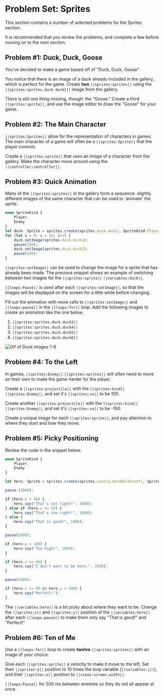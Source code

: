 # Problem Set: Sprites

This section contains a number of selected problems for the Sprites section.

It is recommended that you review the problems, and complete a few before moving on to the next section.

## Problem #1: Duck, Duck, Goose

You've decided to make a game based off of "Duck, Duck, Goose".

You notice that there is an image of a duck already included in the gallery, which is perfect for the game. Create **two** ``||sprites:sprites||`` using the ``||sprites:sprites.duck.duck1||`` image from the gallery.

There is still one thing missing, though: the "Goose." Create a third ``||sprites:sprite||``, and use the image editor to draw the "Goose" for your game.

## Problem #2: The Main Character

``||sprites:Sprites||`` allow for the representation of characters in games. The main character of a game will often be a ``||sprites:Sprite||`` that the player controls.

Create a ``||sprites:sprite||`` that uses an image of a character from the gallery. Make the character move around using the ``||controller:controller||``.

## Problem #3: Quick Animation

Many of the ``||sprites:sprites||`` in the gallery form a sequence: slightly different images of the same character that can be used to 'animate' the sprite.

```typescript
enum SpriteKind {
    Player,
    Enemy
}
let duck: Sprite = sprites.create(sprites.duck.duck1, SpriteKind.Player);
for (let i = 0; i < 10; i++) {
    duck.setImage(sprites.duck.duck1);
    pause(150);
    duck.setImage(sprites.duck.duck2);
    pause(150);
}
```

``||sprites:setImage||`` can be used to change the image for a sprite that has already been made. The previous snippet shows an example of switching between two images for the ``||sprites:sprite||`` ``||variables:duck||``.

``||loops:Pause||`` is used after each ``||sprites:setImage||``, so that the images will be displayed on the screen for a little while before changing.

Fill out the animation with more calls to ``||sprites:setImage||`` and ``||loops:pause||`` in the ``||loops:for||`` loop. Add the following images to create an animation like the one below.

1. ``||sprites:sprites.duck.duck3||``
2. ``||sprites:sprites.duck.duck4||``
3. ``||sprites:sprites.duck.duck5||``
4. ``||sprites:sprites.duck.duck6||``

![Gif of Duck images 1-6](/static/courses/csintro3/structure/duck-animation.gif)

## Problem #4: To the Left

In games, ``||sprites:Enemy||`` ``||sprites:sprites||`` will often need to move on their own to make the game harder for the player.

Create a ``||sprites:projectile||`` with the ``||sprites:kind||`` ``||sprites:Enemy||``, and set it's ``||sprites:vx||`` to be 100.

Create another ``||sprites:projectile||`` with the ``||sprites:kind||`` ``||sprites:Enemy||``, and set it's ``||sprites:vx||`` to be -100.

Create a unique image for each ``||sprites:sprite||``, and pay attention to where they start and how they move.

## Problem #5: Picky Positioning

Review the code in the snippet below.

```typescript
enum SpriteKind {
    Player,
    Enemy
}

let hero: Sprite = sprites.create(sprites.castle.heroWalkFront1, SpriteKind.Player);

pause (1000);

if (hero.x < 40) {
    hero.say("That's not right!", 1000);
} else if (hero.x >= 50) {
    hero.say("That's too right!", 1000);
} else {
    hero.say("That is good!", 1000);
}

pause(2000);

if (hero.y < 100) {
    hero.say("Too high!", 1000);
}

if (hero.x >= 40) {
    hero.say("I don't want to be here.", 1000);
}

pause(2000);

if (hero.x >= 40 && hero.y > 100) {
    hero.say("Perfect!");
}
```

The ``||variables:hero||`` is a bit picky about where they want to be. Change the ``||sprites:x||`` and ``||sprites:y||`` position of the ``||variables:hero||`` after each ``||loops:pause||`` to make them only say "That is good!" and "Perfect!"

## Problem #6: Ten of Me

Use a ``||loops:for||`` loop to create **twelve** ``||sprites:sprites||`` with an image of your choice.

Give each ``||sprites:sprite||`` a velocity to make it move to the left. Set their ``||sprites:y||`` position to 10 times the loop variable (``||variables:i||``), and their ``||sprites:x||`` position to ``||scene:screen.width||``.

``||loops:Pause||`` for 500 ms between enemies so they do not all appear at once.
